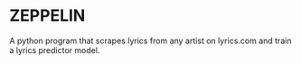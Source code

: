 # ZEPPELIN
A python program that scrapes lyrics from any artist on lyrics.com and train a lyrics predictor model.
